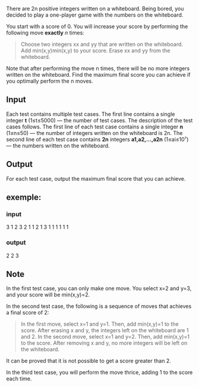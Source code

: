 There are 2n positive integers written on a whiteboard. Being bored, you decided to play a one-player game with the numbers on the whiteboard.

You start with a score of 0. You will increase your score by performing the following move **exactly** *n* times:

>Choose two integers xx and yy that are written on the whiteboard.
>Add min⁡(x,y)min(x,y) to your score.
>Erase xx and yy from the whiteboard. 

Note that after performing the move n times, there will be no more integers written on the whiteboard.
Find the maximum final score you can achieve if you optimally perform the n moves.

## Input

Each test contains multiple test cases. The first line contains a single integer **t** (1≤t≤5000) — the number of test cases. The description of the test cases follows.
The first line of each test case contains a single integer **n** (1≤n≤50) — the number of integers written on the whiteboard is 2n.
The second line of each test case contains **2n** integers **a1,a2,…,a2n**​ (1≤ai≤10⁷) — the numbers written on the whiteboard.

## Output
For each test case, output the maximum final score that you can achieve.


## exemple:
### input
3
1
2 3
2
1 1 2 1
3
1 1 1 1 1 1

### output
2
2
3

## Note

In the first test case, you can only make one move. You select x=2 and y=3, and your score will be min⁡(x,y)=2.

In the second test case, the following is a sequence of moves that achieves a final score of 2:

>In the first move, select x=1 and y=1. Then, add min⁡(x,y)=1 to the score. After erasing x and y, the integers left on the whiteboard are 1 and 2.
>In the second move, select x=1 and y=2. Then, add min⁡(x,y)=1 to the score. After removing x and y, no more integers will be left on the whiteboard. 

It can be proved that it is not possible to get a score greater than 2.

In the third test case, you will perform the move thrice, adding 1 to the score each time.